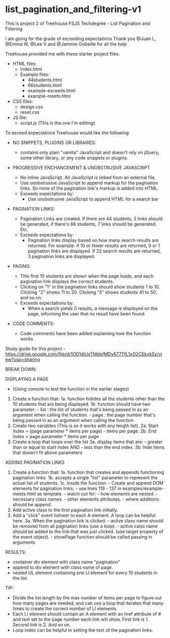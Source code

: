 # list_pagination_and_filtering-v1
 This is project 2 of Treehouse FSJS Techdegree - List Pagination and Filtering

 I am going for the grade of exceeding expectations
Thank you @Juan L, @Emma W, @Lee V and @Jammie Gobeille for all the help 

 Treehouse provided me with these starter project files:
 - HTML files:
    - index.html
    - Example files:
        - 44students.html
        - 66students.html
        - example-exceeds.html
        - example-meets.html
 - CSS files:
    - design.css
    - reset.css
 - JS file:
    - script.js (This is the one I'm editing)

To exceed expectations Treehouse would like the following:
- NO SNIPPETS, PLUGINS OR LIBRARIES:
    - contains only plain "vanilla" JavaScript and doesn't rely on jQuery, some other library, or any code snippets or plugins.

- PROGRESSIVE ENCHANCEMENT & UNOBSTRUSIVE JAVASCRIPT
    - No inline JavaScript. All JavaScript is linked from an external file.
    - Use unobstrusive JavaScript to append markup for the pagination links. So none of the pagination link's markup is added into HTML.
    - Exceeds expectations by:
        - Use unobstrusive JavaScript to append HTML for a search bar

- PAGINATION LINKS:
    - Pagination Links are created. If there are 44 students, 5 links should be generated, if there's 66 students, 7 links should be generated. Etc.
    - Exceeds expectations by:
        - Pagination links display based on how many search results are returned. For example: if 10 or fewer results are returned, 0 or 1 pagination links are displayed. If 22 search results are returned, 3 pagination links are displayed.

- PAGING:
    - This first 10 students are shown when the page loads, and each pagination link displays the correct students.
    - Clicking on "1" in the pagination links should show students 1 to 10. Clicking "2" shows 11 to 20. Clicking "5" shows students 41 to 50, and so on.
    - Exceeds expectations by:
        - When a search yields 0 results, a message is displayed on the page, informing the user that no result have been found.

- CODE COMMENTS:
    - Code comments have been added explaining how the function works

Study guide for this project - https://drive.google.com/file/d/1OD1diUsTMdpfMDv677TfL1xO2CEkykSz/view?usp=sharing

BREAK DOWN:

DISPLAYING A PAGE
- (Using console to test the function in the earlier stages)
1. Create a function that:
    1a. function hidides all the students other than the 10 students that are being displayed.
    1b. function should have two parameter:
        - list : the list of students that's being passed in as an argument when calling the function.
        - page : the page number that's being passed in as an argument when calling the function.
2. Create two variables (This is so it works with any length list).
    2a. Start Index = (page parameter * items per page) - items per page.
    2b. End Index = page parameter * items per page
3. Create a loop that loops over the list
    3a. display items that are:
        - greater than or equal to start index
        AND
        - less than the end index.
    3b. hide items that doesn't fit above parameters

ADDING PAGINATION LINKS
1. Create a function that:
    1a. function that creates and appends functioning pagination links.
    1b. accepts a single "list" parameter to represent the actual list of students.
    1c. Inside the function:
        - Create and append DOM elements for pagination links;
        - use lines 119 - 137 in examples/example-meets.html as template.
        - watch out for:
            - how elements are nested.
            - necessary class names.
            - other elements attributes.
            - where additions should be append.
2. Add active class to the first pagination link initially.
3. Add a "click" event listneer to each A element. A loop can be helpful here.
    3a. When the pagination link is clicked:
        - active class name should be removed from all pagination links (use a loop).
        - active calss name should be added to the link that was just clicked. (use target property of the event object).
        - showPage function should be called passing in arguments

RESULTS:
- container div element with class name "pagination"
- append to div element with class name of page.
- nested UL element containing one LI element for every 10 students in the list.

TIP:
- Divide the list.length by the max number of items per page to figure out how many pages are needed, and can use a loop that iterates that many times to create the correct number of LI elements.
- Each LI element should contain an A element with an href attribute of # and text set to the page number each link will show. First link is 1. Second link is 2. And so on.
- Loop index can be helpful in setting the text of the pagination links.